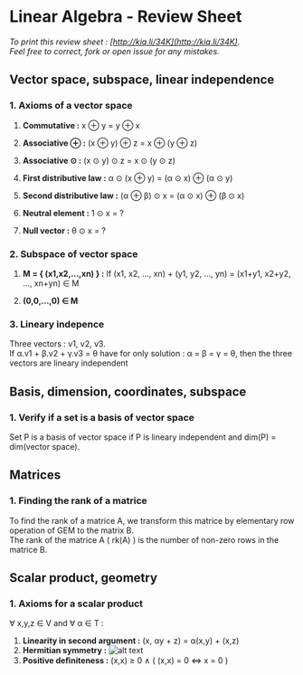 Linear Algebra - Review Sheet
=============================

*To print this review sheet : [http://kiq.li/34K](http://kiq.li/34K).*  
*Feel free to correct, fork or open issue for any mistakes.*


Vector space, subspace, linear independence
-------------------------------------------

### 1. Axioms of a vector space

1. **Commutative :** x ⊕ y = y ⊕ x

2. **Associative ⊕ :** (x ⊕ y) ⊕ z = x ⊕ (y ⊕ z)

3. **Associative ⊙ :** (x ⊙ y) ⊙ z = x ⊙ (y ⊙ z)

4. **First distributive law :** α ⊙ (x ⊕ y) = (α ⊙ x) ⊕ (α ⊙ y)

5. **Second distributive law :** (α ⊕ β) ⊙ x = (α ⊙ x) ⊕ (β ⊙ x)

6. **Neutral element :** 1 ⊙ x = ?

7. **Null vector :** θ ⊙ x = ?

### 2. Subspace of vector space

1. **M = { (x1,x2,...,xn) } :** If (x1, x2, ..., xn) + (y1, y2, ..., yn) = (x1+y1, x2+y2, ..., xn+yn) ∈ M

2. **(0,0,...,0) ∈ M**

### 3. Lineary indepence

Three vectors : v1, v2, v3.  
If α.v1 + β.v2 + γ.v3 = θ have for only solution : α = β = γ = θ, then the three vectors are lineary independent

Basis, dimension, coordinates, subspace
---------------------------------------

### 1. Verify if a set is a basis of vector space

Set P is a basis of vector space if P is lineary independent and dim(P) = dim(vector space).

Matrices
--------

### 1. Finding the rank of a matrice

To find the rank of a matrice A, we transform this matrice by elementary row operation of GEM to the matrix B.  
The rank of the matrice A ( rk(A) ) is the number of non-zero rows in the matrice B.

Scalar product, geometry
------------------------

### 1. Axioms for a scalar product

∀ x,y,z ∈ V and ∀ α ∈ T :

1. **Linearity in second argument :** (x, αy + z) = α(x,y) + (x,z)
2. **Hermitian symmetry :**
  ![alt text](http://i.imgur.com/FPUkDTz.png)
3. **Positive deﬁniteness :** (x,x) ≥ 0 ∧ ( (x,x) = 0 ⇔ x = 0 )
